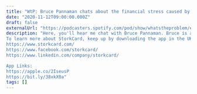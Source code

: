 ```yaml
---
title: "WtP: Bruce Pannaman chats about the financial stress caused by becoming a new parent and how StorkCard can help, so that parents can direct more attention towards having and raising their kids."
date: "2020-11-12T09:00:00.000Z"
draft: false
externalUrl: "https://podcasters.spotify.com/pod/show/whatstheproblem/episodes/WtP-Bruce-Pannaman-chats-about-the-financial-stress-caused-by-becoming-a-new-parent-and-how-StorkCard-can-help--so-that-parents-can-direct-more-attention-towards-having-and-raising-their-kids-emc1l1"
description: "Here, you'll hear me chat with Bruce Pannaman. Bruce is a co-founder at StorkCard, a company designed to help new parents better predict and control their spending, so that they can focus more on the joys of parenthood. This episode includes a range of topics, including: the stigma around talking about money, the available government benefits in the UK, the unpredictably high childcare costs (including their contribution to the gender pay gap), and how StorkCard can help.
To learn more about StorkCard, keep up by downloading the app in the UK or following at:
https://www.storkcard.com/
https://www.facebook.com/storkcard/
https://www.linkedin.com/company/storkcard/

App Links:
https://apple.co/2IseusP
https://bit.ly/38xkX0a"
tags: []
---
```

